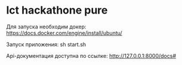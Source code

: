 # lct hackathone pure

Для запуска необходим докер:
https://docs.docker.com/engine/install/ubuntu/

Запуск приложения:
sh start.sh

Api-документация доступна по ссылке:
http://127.0.0.1:8000/docs#
